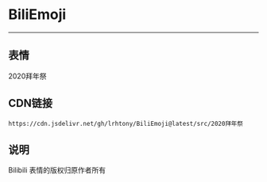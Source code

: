 
# BiliEmoji
---
## 表情
2020拜年祭
## CDN链接
```
https://cdn.jsdelivr.net/gh/lrhtony/BiliEmoji@latest/src/2020拜年祭
```
## 说明
Bilibili 表情的版权归原作者所有
